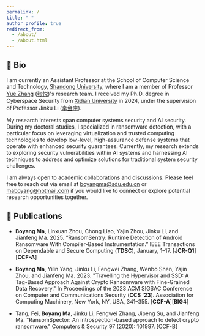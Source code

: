 ```yaml
---
permalink: /
title: " "
author_profile: true
redirect_from: 
  - /about/
  - /about.html
---
```


## 👤 Bio
I am currently an Assistant Professor at the School of Computer Science and Technology, [Shandong University](https://www.sdu.edu.cn), where I am a member of Professor [Yue Zhang](https://yue.zyueinfosec.com) ([张悦](https://yue.zyueinfosec.com/cn))'s research team. I received my Ph.D. degree in Cyberspace Security from [Xidian University](https://www.xidian.edu.cn) in 2024, under the supervision of Professor Jinku Li ([李金库](https://faculty.xidian.edu.cn/Jinku/zh_CN/index.htm)).

My research interests span computer systems security and AI security. During my doctoral studies, I specialized in ransomware detection, with a particular focus on leveraging virtualization and trusted computing technologies to develop low-level, high-assurance defense systems that operate with enhanced security guarantees. Currently, my research extends to exploring security vulnerabilities within AI systems and harnessing AI techniques to address and optimize solutions for traditional system security challenges.

I am always open to academic collaborations and discussions. Please feel free to reach out via email at [boyangma@sdu.edu.cn](mailto:boyangma@sdu.edu.cn) or [maboyang@hotmail.com](mailto:maboyang@hotmail.com) if you would like to connect or explore potential research opportunities together.


## 📝 Publications 

- **Boyang Ma**, Linxuan Zhou, Chong Liao, Yajin Zhou, Jinku Li, and Jianfeng Ma. 2025. “RansomSentry: Runtime Detection of Android Ransomware With Compiler-Based Instrumentation.” IEEE Transactions on Dependable and Secure Computing (**TDSC**), January, 1–17. [**JCR-Q1**][**CCF-A**]

- **Boyang Ma**, Yilin Yang, Jinku Li, Fengwei Zhang, Wenbo Shen, Yajin Zhou, and Jianfeng Ma. 2023. "Travelling the Hypervisor and SSD: A Tag-Based Approach Against Crypto Ransomware with Fine-Grained Data Recovery." In Proceedings of the 2023 ACM SIGSAC Conference on Computer and Communications Security (**CCS '23**). Association for Computing Machinery, New York, NY, USA, 341–355. [**CCF-A**][**BIG4**]

- Tang, Fei, **Boyang Ma**, Jinku Li, Fengwei Zhang, Jipeng Su, and Jianfeng Ma. "RansomSpector: An introspection-based approach to detect crypto ransomware." Computers & Security 97 (2020): 101997. [CCF-B]

